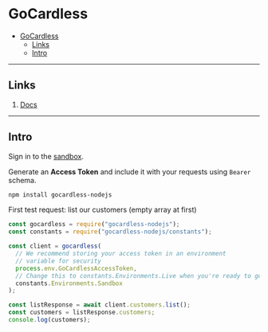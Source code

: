 # GoCardless

- [GoCardless](#gocardless)
  - [Links](#links)
  - [Intro](#intro)

***

## Links

1. [Docs](https://developer.gocardless.com/getting-started)

***

## Intro

Sign in to the [sandbox](https://manage-sandbox.gocardless.com).

Generate an **Access Token** and include it with your requests using `Bearer` schema.

```bash
npm install gocardless-nodejs
```

First test request: list our customers (empty array at first)

```js
const gocardless = require("gocardless-nodejs");
const constants = require("gocardless-nodejs/constants");

const client = gocardless(
  // We recommend storing your access token in an environment
  // variable for security
  process.env.GoCardlessAccessToken,
  // Change this to constants.Environments.Live when you're ready to go live
  constants.Environments.Sandbox
);

const listResponse = await client.customers.list();
const customers = listResponse.customers;
console.log(customers);
```